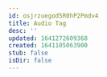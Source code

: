 ```yaml
---
id: osjrzuegod5R0hP2Pmdv4
title: Audio Tag
desc: ''
updated: 1641272609368
created: 1641105063900
stub: false
isDir: false
---
```


